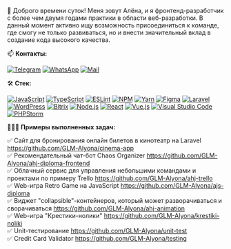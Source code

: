 👋 Доброго времени суток! Меня зовут Алёна, и я фронтенд-разработчик с более чем двумя годами практики в области веб-разработки. В данный момент активно ищу возможность присоединиться к команде, где смогу не только развиваться, но и внести значительный вклад в создание кода высокого качества.

📫 **Контакты:**

[![Telegram](https://img.shields.io/badge/-Telegram-111?style=for-the-badge&logo=Telegram&color=linen)](https://t.me/glm_alyona) [![WhatsApp](https://img.shields.io/badge/-WhatsApp-111?style=for-the-badge&logo=WhatsApp&color=linen)](https://wa.me/79852446427) [![Mail](https://img.shields.io/badge/-Mail-111?style=for-the-badge&logo=Thunderbird&color=linen)](mailto:glmalyona@gmail.com)


🛠️ **Стек:**

[![JavaScript](https://img.shields.io/badge/-JavaScript-111?style=for-the-badge&logo=JavaScript&color=teal&logoColor=white)](https://developer.mozilla.org/en-US/docs/Web/JavaScript) [![TypeScript](https://img.shields.io/badge/-TypeScript-111?style=for-the-badge&logo=TypeScript&color=teal&logoColor=white)](https://www.typescriptlang.org/) [![ESLint](https://img.shields.io/badge/-ESLint-111?style=for-the-badge&logo=ESLint&color=teal&logoColor=white)](https://eslint.org/) [![NPM](https://img.shields.io/badge/-NPM-111?style=for-the-badge&logo=NPM&color=teal&logoColor=white)](https://www.npmjs.com/) [![Yarn](https://img.shields.io/badge/-Yarn-111?style=for-the-badge&logo=Yarn&color=teal&logoColor=white)](https://yarnpkg.com/) [![Figma](https://img.shields.io/badge/-Figma-111?style=for-the-badge&logo=Figma&color=teal&logoColor=white)](https://www.figma.com/) [![Laravel](https://img.shields.io/badge/-Laravel-111?style=for-the-badge&logo=Laravel&color=teal&logoColor=white)](https://laravel.com/) [![WordPress](https://img.shields.io/badge/-WordPress-111?style=for-the-badge&logo=WordPress&color=teal&logoColor=white)](https://wordpress.org/) [![Bitrix](https://img.shields.io/badge/-Bitrix-111?style=for-the-badge&logo=Bitrix&color=teal&logoColor=white)](https://www.bitrix24.com/) [![Node.js](https://img.shields.io/badge/-Node.js-111?style=for-the-badge&logo=Node.js&color=teal&logoColor=white)](https://nodejs.org/)  [![React](https://img.shields.io/badge/-ReactJS-111?style=for-the-badge&logo=React&color=teal&logoColor=white)](https://reactjs.org/) [![Vue.js](https://img.shields.io/badge/-Vue.js-111?style=for-the-badge&logo=Vue.js&color=teal&logoColor=white)](https://vuejs.org/) [![Visual Studio Code](https://img.shields.io/badge/-Visual%20Studio%20Code-111?style=for-the-badge&logo=VisualStudioCode&color=teal&logoColor=white)](https://code.visualstudio.com/) [![PHPStorm](https://img.shields.io/badge/-PHPStorm-111?style=for-the-badge&logo=PHPStorm&color=teal&logoColor=white)](https://www.jetbrains.com/phpstorm/)  

👩🏻‍💻 **Примеры выполненных задач:**

✅ Сайт для бронирования онлайн билетов в кинотеатр на Laravel https://github.com/GLM-Alyona/cinema-app  
✅ Рекомендательный чат-бот Chaos Organizer https://github.com/GLM-Alyona/ahj-diploma-frontend  
✅ Облачный сервис для управления небольшими командами и проектами по примеру Trello https://github.com/GLM-Alyona/ahj-trello  
✅ Web-игра Retro Game на JavaScript https://github.com/GLM-Alyona/ajs-diploma  
✅ Виджет "collapsible"-контейнеров, который может разворачиваться и сворачиваться https://github.com/GLM-Alyona/ahj-animation  
✅ Web-игра "Крестики-нолики" https://github.com/GLM-Alyona/krestiki-noliki  
✅ Unit-тестирование https://github.com/GLM-Alyona/unit-test  
✅ Credit Card Validator https://github.com/GLM-Alyona/testing  

